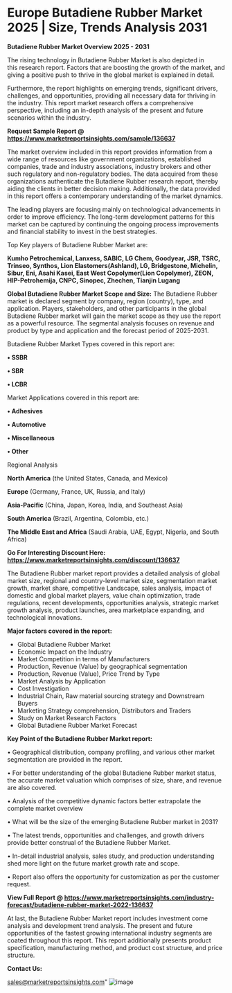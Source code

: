 # Europe Butadiene Rubber Market 2025 | Size, Trends Analysis 2031

<Strong> Butadiene Rubber Market Overview 2025 - 2031</strong>

The rising technology in Butadiene Rubber Market is also depicted in this research report. Factors that are boosting the growth of the market, and giving a positive push to thrive in the global market is explained in detail.

Furthermore, the report highlights on emerging trends, significant drivers, challenges, and opportunities, providing all necessary data for thriving in the industry. This report market research offers a comprehensive perspective, including an in-depth analysis of the present and future scenarios within the industry.

<strong>Request Sample Report @ <a href=https://www.marketreportsinsights.com/sample/136637>https://www.marketreportsinsights.com/sample/136637</a></strong>

The market overview included in this report provides information from a wide range of resources like government organizations, established companies, trade and industry associations, industry brokers and other such regulatory and non-regulatory bodies. The data acquired from these organizations authenticate the Butadiene Rubber research report, thereby aiding the clients in better decision making. Additionally, the data provided in this report offers a contemporary understanding of the market dynamics.

The leading players are focusing mainly on technological advancements in order to improve efficiency. The long-term development patterns for this market can be captured by continuing the ongoing process improvements and financial stability to invest in the best strategies.

Top Key players of Butadiene Rubber Market are:

<strong>Kumho Petrochemical, Lanxess, SABIC, LG Chem, Goodyear, JSR, TSRC, Trinseo, Synthos, Lion Elastomers(Ashland), LG, Bridgestone, Michelin, Sibur, Eni, Asahi Kasei, East West Copolymer(Lion Copolymer), ZEON, HIP-Petrohemija, CNPC, Sinopec, Zhechen, Tianjin Lugang</strong>

<strong><b>Global Butadiene Rubber Market Scope and Size:</b></strong>
The Butadiene Rubber market is declared segment by company, region (country), type, and application. Players, stakeholders, and other participants in the global Butadiene Rubber market will gain the market scope as they use the report as a powerful resource. The segmental analysis focuses on revenue and product by type and application and the forecast period of 2025-2031.

Butadiene Rubber Market Types covered in this report are:

<strong>• SSBR

• SBR

• LCBR</strong>

Market Applications covered in this report are:

<strong>• Adhesives

• Automotive

• Miscellaneous

• Other</strong> 

Regional Analysis

<strong>North America</strong> (the United States, Canada, and Mexico)

<strong>Europe</strong> (Germany, France, UK, Russia, and Italy)

<strong>Asia-Pacific</strong> (China, Japan, Korea, India, and Southeast Asia)

<strong>South America</strong> (Brazil, Argentina, Colombia, etc.)

<strong>The Middle East and Africa</strong> (Saudi Arabia, UAE, Egypt, Nigeria, and South Africa)

<strong>Go For Interesting Discount Here: <a href=https://www.marketreportsinsights.com/discount/136637>https://www.marketreportsinsights.com/discount/136637</a></strong>

The Butadiene Rubber market report provides a detailed analysis of global market size, regional and country-level market size, segmentation market growth, market share, competitive Landscape, sales analysis, impact of domestic and global market players, value chain optimization, trade regulations, recent developments, opportunities analysis, strategic market growth analysis, product launches, area marketplace expanding, and technological innovations.

<strong><b>Major factors covered in the report:</b></strong>
<ul>
  <li>Global Butadiene Rubber Market </li>
  <li>Economic Impact on the Industry</li>
  <li>Market Competition in terms of Manufacturers</li>
  <li>Production, Revenue (Value) by geographical segmentation</li>
  <li>Production, Revenue (Value), Price Trend by Type</li>
  <li>Market Analysis by Application</li>
  <li>Cost Investigation</li>
  <li>Industrial Chain, Raw material sourcing strategy and Downstream Buyers</li>
  <li>Marketing Strategy comprehension, Distributors and Traders</li>
  <li>Study on Market Research Factors</li>
  <li>Global Butadiene Rubber Market Forecast</li>
</ul>

<strong><b>Key Point of the Butadiene Rubber Market report:</b></strong>

• Geographical distribution, company profiling, and various other market segmentation are provided in the report.

• For better understanding of the global Butadiene Rubber market status, the accurate market valuation which comprises of size, share, and revenue are also covered.

• Analysis of the competitive dynamic factors better extrapolate the complete market overview

• What will be the size of the emerging Butadiene Rubber market in 2031?

• The latest trends, opportunities and challenges, and growth drivers provide better construal of the Butadiene Rubber Market.

• In-detail industrial analysis, sales study, and production understanding shed more light on the future market growth rate and scope.

• Report also offers the opportunity for customization as per the customer request.

<strong><b>View Full Report @ <a href=https://www.marketreportsinsights.com/industry-forecast/butadiene-rubber-market-2022-136637>https://www.marketreportsinsights.com/industry-forecast/butadiene-rubber-market-2022-136637</a></b></strong>


At last, the Butadiene Rubber Market report includes investment come analysis and development trend analysis. The present and future opportunities of the fastest growing international industry segments are coated throughout this report. This report additionally presents product specification, manufacturing method, and product cost structure, and price structure.

<strong>Contact Us:</strong>

sales@marketreportsinsights.com"
![image](https://github.com/user-attachments/assets/e155d567-1d53-46d6-9d9a-78a78ad14013)
